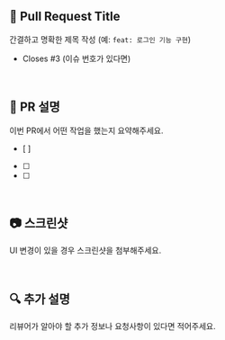 ## 🔀 Pull Request Title
간결하고 명확한 제목 작성 (예: `feat: 로그인 기능 구현`)
- Closes #3 (이슈 번호가 있다면)

<br>

## 📌 PR 설명
이번 PR에서 어떤 작업을 했는지 요약해주세요.
- [ ] 
- [ ] 
- [ ] 

<br>

## 📷 스크린샷
UI 변경이 있을 경우 스크린샷을 첨부해주세요.

<br>

## 🔍 추가 설명
리뷰어가 알아야 할 추가 정보나 요청사항이 있다면 적어주세요.
